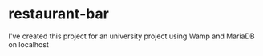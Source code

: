 # restaurant-bar
I've created this project for an university project using Wamp and MariaDB on localhost
